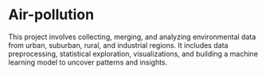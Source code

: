 # Air-pollution
This project involves collecting, merging, and analyzing environmental data from urban, suburban, rural, and industrial regions. It includes data preprocessing, statistical exploration, visualizations, and building a machine learning model to uncover patterns and insights.
